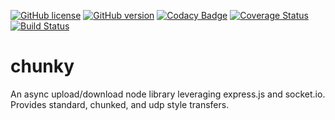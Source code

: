 [![GitHub license](https://img.shields.io/badge/license-GPL--3.0-green.svg)]()
[![GitHub version](https://badge.fury.io/gh/supernomad%2Fchunky.svg)](http://badge.fury.io/gh/supernomad%2Fchunky)
[![Codacy Badge](https://www.codacy.com/project/badge/92a9c19ff3474abeaaf0e869317da1a3)](https://www.codacy.com/app/csaide/chunky)
[![Coverage Status](https://coveralls.io/repos/Supernomad/chunky/badge.svg?branch=master)](https://coveralls.io/r/Supernomad/chunky?branch=master)
[![Build Status](https://travis-ci.org/Supernomad/chunky.svg?branch=master)](https://travis-ci.org/Supernomad/chunky)
# chunky
An async upload/download node library leveraging express.js and socket.io. Provides standard, chunked, and udp style transfers.
